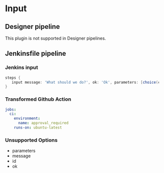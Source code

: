 # Input

## Designer pipeline

This plugin is not supported in Designer pipelines.

## Jenkinsfile pipeline

### Jenkins input

```groovy
steps {
   input message: 'What should we do?', ok: 'Ok', parameters: [choice(choices: ['Deploy', 'Build', 'Test'], description: 'Pick what to do', name: 'TO_DO')]
}
```

### Transformed Github Action

```yaml
jobs:
  ci:
    environment:
      name: approval_required
    runs-on: ubuntu-latest
```

### Unsupported Options

- parameters
- message
- id
- ok
